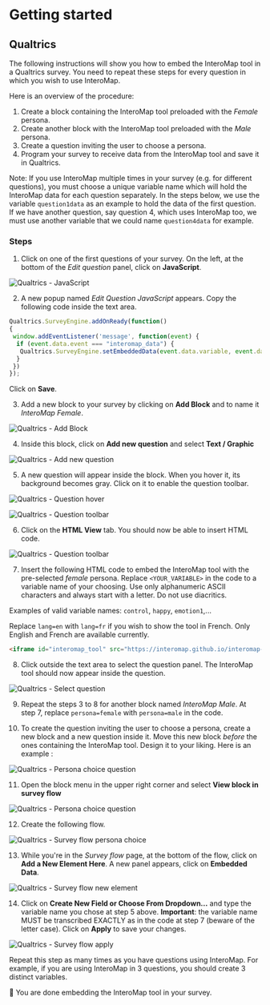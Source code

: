 # Getting started

## Qualtrics

The following instructions will show you how to embed the InteroMap tool in a
Qualtrics survey. You need to repeat these steps for every question in which 
you wish to use InteroMap.

Here is an overview of the procedure:

1. Create a block containing the InteroMap tool preloaded with the _Female_ 
   persona.
2. Create another block with the InteroMap tool preloaded with the _Male_ 
   persona.
3. Create a question inviting the user to choose a persona.
4. Program your survey to receive data from the InteroMap tool and save it in 
   Qualtrics.

Note: If you use InteroMap multiple times in your survey (e.g. for different 
questions), you must choose a unique variable name which will hold the 
InteroMap data for each question separately. In the steps below, we use the 
variable `question1data` as an example to hold the data of the first question. 
If we have another question, say question 4, which uses InteroMap too, we must 
use another variable that we could name `question4data` for example.

### Steps

1. Click on one of the first questions of your survey. On the left, at 
the bottom of the _Edit question_ panel, click on **JavaScript**.

![Qualtrics - JavaScript](images/getting_started_qualtrics_7.png)

2. A new popup named _Edit Question JavaScript_ appears. Copy the following 
code inside the text area.

```javascript
Qualtrics.SurveyEngine.addOnReady(function()
{
 window.addEventListener('message', function(event) {
  if (event.data.event === "interomap_data") {
   Qualtrics.SurveyEngine.setEmbeddedData(event.data.variable, event.data.output);
  }
 })
});
```

Click on **Save**.

3. Add a new block to your survey by clicking on **Add Block** and to name it 
_InteroMap Female_.

![Qualtrics - Add Block](images/getting_started_qualtrics_1.png)

4. Inside this block, click on **Add new question** and select 
**Text / Graphic**

![Qualtrics - Add new question](images/getting_started_qualtrics_2.png)

5. A new question will appear inside the block. When you hover it, its 
background becomes gray. Click on it to enable the question toolbar.

![Qualtrics - Question hover](images/getting_started_qualtrics_3.png)

![Qualtrics - Question toolbar](images/getting_started_qualtrics_4.png)

6. Click on the **HTML View** tab. You should now be able to insert HTML code.

![Qualtrics - Question toolbar](images/getting_started_qualtrics_5.png)

7. Insert the following HTML code to embed the InteroMap tool with the 
pre-selected _female_ persona. Replace `<YOUR_VARIABLE>` in the code to
a variable name of your choosing. Use only alphanumeric ASCII characters
and always start with a letter. Do not use diacritics.

Examples of valid variable names: `control`, `happy`, `emotion1`,...

Replace `lang=en` with `lang=fr` if you wish to show the tool in French.
Only English and French are available currently.

```html
<iframe id="interomap_tool" src="https://interomap.github.io/interomap-dist/?lang=en&persona=female&variable=<YOUR_VARIABLE>" style="width: 100%; height: 100vh;" title="InteroMap Tool - Female"></iframe>
```

8. Click outside the text area to select the question panel. The InteroMap tool should now appear inside the question.

![Qualtrics - Select question](images/getting_started_qualtrics_6.png)


9. Repeat the steps 3 to 8 for another block named _InteroMap Male_. At step 7, 
replace `persona=female` with `persona=male` in the code.

10. To create the question inviting the user to choose a persona, create a new 
block and a new question inside it. Move this new block _before_ the ones 
containing the InteroMap tool. Design it to your liking. Here is an example :

![Qualtrics - Persona choice question](images/getting_started_qualtrics_9.png)

11. Open the block menu in the upper right corner and select 
**View block in survey flow**

![Qualtrics - Persona choice question](images/getting_started_qualtrics_10.png)

12. Create the following flow.

![Qualtrics - Survey flow persona choice](images/getting_started_qualtrics_11.png)

13. While you're in the _Survey flow_ page, at the bottom of the flow, click on 
**Add a New Element Here**. A new panel appears, click on **Embedded Data**.

![Qualtrics - Survey flow new element](images/getting_started_qualtrics_12.png)

14. Click on **Create New Field or Choose From Dropdown...** and type 
the variable name you chose at step 5 above. **Important**: the variable name
MUST be transcribed EXACTLY as in the code at step 7 (beware of the letter case).
Click on **Apply** to save your changes.

![Qualtrics - Survey flow apply](images/getting_started_qualtrics_13.png)

Repeat this step as many times as you have questions using InteroMap. For example, 
if you are using InteroMap in 3 questions, you should create 3 distinct variables.

:tada: You are done embedding the InteroMap tool in your survey.
